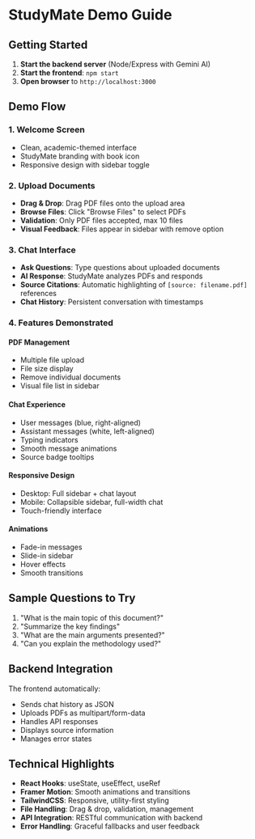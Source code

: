 # StudyMate Demo Guide

## Getting Started

1. **Start the backend server** (Node/Express with Gemini AI)
2. **Start the frontend**: `npm start`
3. **Open browser** to `http://localhost:3000`

## Demo Flow

### 1. Welcome Screen
- Clean, academic-themed interface
- StudyMate branding with book icon
- Responsive design with sidebar toggle

### 2. Upload Documents
- **Drag & Drop**: Drag PDF files onto the upload area
- **Browse Files**: Click "Browse Files" to select PDFs
- **Validation**: Only PDF files accepted, max 10 files
- **Visual Feedback**: Files appear in sidebar with remove option

### 3. Chat Interface
- **Ask Questions**: Type questions about uploaded documents
- **AI Response**: StudyMate analyzes PDFs and responds
- **Source Citations**: Automatic highlighting of `[source: filename.pdf]` references
- **Chat History**: Persistent conversation with timestamps

### 4. Features Demonstrated

#### PDF Management
- Multiple file upload
- File size display
- Remove individual documents
- Visual file list in sidebar

#### Chat Experience
- User messages (blue, right-aligned)
- Assistant messages (white, left-aligned)
- Typing indicators
- Smooth message animations
- Source badge tooltips

#### Responsive Design
- Desktop: Full sidebar + chat layout
- Mobile: Collapsible sidebar, full-width chat
- Touch-friendly interface

#### Animations
- Fade-in messages
- Slide-in sidebar
- Hover effects
- Smooth transitions

## Sample Questions to Try

1. "What is the main topic of this document?"
2. "Summarize the key findings"
3. "What are the main arguments presented?"
4. "Can you explain the methodology used?"

## Backend Integration

The frontend automatically:
- Sends chat history as JSON
- Uploads PDFs as multipart/form-data
- Handles API responses
- Displays source information
- Manages error states

## Technical Highlights

- **React Hooks**: useState, useEffect, useRef
- **Framer Motion**: Smooth animations and transitions
- **TailwindCSS**: Responsive, utility-first styling
- **File Handling**: Drag & drop, validation, management
- **API Integration**: RESTful communication with backend
- **Error Handling**: Graceful fallbacks and user feedback
